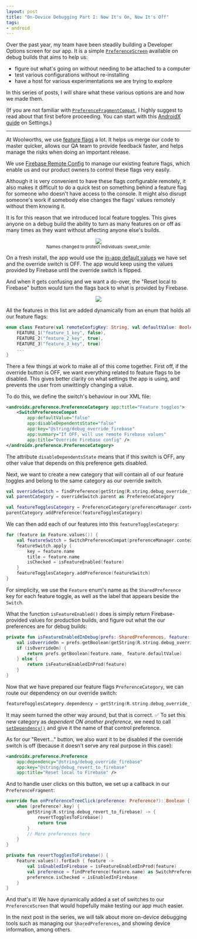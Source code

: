 ```yaml
---
layout: post
title: "On-Device Debugging Part I: Now It's On, Now It's Off"
tags:
- android
---
```

Over the past year, my team have been steadily building a Developer Options screen for our app. It is a simple [`PreferenceScreen`](https://developer.android.com/reference/androidx/preference/PreferenceScreen.html) available on debug builds that aims to help us:
- figure out what's going on without needing to be attached to a computer
- test various configurations without re-installing
- have a host for various experimentations we are trying to explore

In this series of posts, I will share what these various options are and how we made them.

(If you are not familiar with [`PreferenceFragmentCompat`](https://developer.android.com/reference/kotlin/androidx/preference/PreferenceFragmentCompat.html), I highly suggest to read about that first before proceeding. You can start with this [AndroidX guide](https://developer.android.com/guide/topics/ui/settings.html) on Settings.)

---

At Woolworths, we use [feature flags](https://en.wikipedia.org/wiki/Feature_toggle) a lot. It helps us merge our code to master quicker, allows our QA team to provide feedback faster, and helps manage the risks when doing an important release.

We use [Firebase Remote Config](https://firebase.google.com/docs/remote-config) to manage our existing feature flags, which enable us and our product owners to control these flags very easily.

Although it is very convenient to have these flags configurable remotely, it also makes it difficult to do a quick test on something behind a feature flag for someone who doesn't have access to the console. It might also disrupt someone's work if somebody else changes the flags' values remotely without them knowing it.

It is for this reason that we introduced local feature toggles. This gives anyone on a debug build the ability to turn as many features on or off as many times as they want without affecting anyone else's builds.

<center>
    <img src="https://i.imgur.com/tJWVINR.jpg" />
    <br/>
<small>Names changed to protect individuals :sweat_smile:</small></center>

On a fresh install, the app would use the [in-app default values](https://firebase.google.com/docs/remote-config/use-config-android#set-in-app-default-parameter-values) we have set and the override switch is OFF. The app would keep using the values provided by Firebase until the override switch is flipped.

And when it gets confusing and we want a do-over, the "Reset local to Firebase" button would turn the flags back to what is provided by Firebase.  

<center><img src="https://i.imgur.com/Bz3DVdd.gif" /></center>

All the features in this list are added dynamically from an enum that holds all our feature flags:
```kotlin
enum class Feature(val remoteConfigKey: String, val defaultValue: Boolean) {
    FEATURE_1("feature_1_key", false),
    FEATURE_2("feature_2_key", true),
    FEATURE_3("feature_3_key", true)
    ...
}
```

There a few things at work to make all of this come together. First off, if the override button is OFF, we want everything related to feature flags to be disabled. This gives better clarity on what settings the app is using, and prevents the user from unwittingly changing a value.

To do this, we define the switch's behaviour in our XML file:
```xml
<androidx.preference.PreferenceCategory app:title="Feature toggles">
    <SwitchPreferenceCompat
        app:defaultValue="false"
        app:disableDependentsState="false"
        app:key="@string/debug_override_firebase"
        app:summary="If OFF, will use remote Firebase values"
        app:title="Override Firebase config" />
</androidx.preference.PreferenceCategory>
```

The attribute `disableDependentsState` means that if this switch is OFF, any other value that depends on this preference gets disabled.

Next, we want to create a new category that will contain all of our feature toggles and belong to the same category as our override switch.

```kotlin
val overrideSwitch = findPreference(getString(R.string.debug_override_firebase)) as SwitchPreferenceCompat
val parentCategory = overrideSwitch.parent as PreferenceCategory

val featureTogglesCategory = PreferenceCategory(preferenceManager.context)
parentCategory.addPreference(featureTogglesCategory)
```

We can then add each of our features into this `featureTogglesCategory`:
```kotlin
for (feature in Feature.values()) {
    val featureSwitch = SwitchPreferenceCompat(preferenceManager.context)
    featureSwitch.apply {
        key = feature.name
        title = feature.name
        isChecked = isFeatureEnabled(feature)
    }
    featureTogglesCategory.addPreference(featureSwitch)
}
```
For simplicity, we use the `Feature` enum's name as the `SharedPreference` key for each feature toggle, as well as the label that appears beside the `Switch`.

What the function `isFeatureEnabled()` does is simply return Firebase-provided values for production builds, and figure out what the our preferences are for debug builds:
```kotlin
private fun isFeatureEnabledInDebug(prefs: SharedPreferences, feature: Feature): Boolean {
    val isOverrideOn = prefs.getBoolean(getString(R.string.debug_override_firebase), false)
    if (isOverrideOn) {
        return prefs.getBoolean(feature.name, feature.defaultValue)
    } else {
        return isFeatureEnabledInProd(feature)
    }
}
```

Now that we have prepared our feature flags `PreferenceCategory`, we can route our dependency on our override switch:

```kotlin
featureTogglesCategory.dependency = getString(R.string.debug_override_firebase)
```

It may seem turned the other way around, but that is correct. :white_check_mark: To set this new category as _dependent ON another preference_, we need to call [`setDependency()`](https://developer.android.com/reference/kotlin/androidx/preference/Preference.html#setDependency(kotlin.String)) and give it the name of that control preference.

As for our "Revert..." button, we also want it to be disabled if the override switch is off (because it doesn't serve any real purpose in this case):
```xml
<androidx.preference.Preference
    app:dependency="@string/debug_override_firebase"
    app:key="@string/debug_revert_to_firebase"
    app:title="Reset local to Firebase" />
```

And to handle user clicks on this button, we set up a callback in our `PreferenceFragment`:
```kotlin
override fun onPreferenceTreeClick(preference: Preference?): Boolean {
    when (preference?.key) {
        getString(R.string.debug_revert_to_firebase) -> {
            revertTogglesToFirebase()
            return true
        }
        // More preferences here
    }
}

private fun revertTogglesToFirebase() {
    Feature.values().forEach { feature ->
        val isEnabledInFirebase = isFeatureEnabledInProd(feature)
        val preference = findPreference(feature.name) as SwitchPreferenceCompat
        preference.isChecked = isEnabledInFirebase
    }
}
```

And that's it! We have dynamically added a set of switches to our `PreferenceScreen` that would hopefully make testing our app much easier.

In the next post in the series, we will talk about more on-device debugging tools such as managing our `SharedPreferences`, and showing device information, among others.
